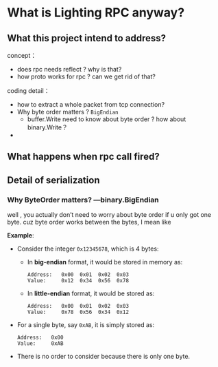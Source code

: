 # What is Lighting RPC anyway?

## What this project intend to address?

concept：

- does rpc needs reflect ? why is that?
- how proto works for rpc ? can we get rid of that?

coding detail：

- how to extract a whole packet from tcp connection?
- Why byte order matters ? `BigEndian`
    - buffer.Write need to know about byte order ? how about binary.Write？
- 

## What happens when rpc call fired?

## Detail of serialization

### Why ByteOrder matters?  —binary.BigEndian

well , you actually don’t need to worry about byte order if u only got one byte. cuz byte order works between the bytes, I mean like

**Example**:

- Consider the integer `0x12345678`, which is 4 bytes:
    - In **big-endian** format, it would be stored in memory as:
        
        ```
        Address:   0x00  0x01  0x02  0x03
        Value:     0x12  0x34  0x56  0x78
        ```
        
    - In **little-endian** format, it would be stored as:
        
        ```
        Address:   0x00  0x01  0x02  0x03
        Value:     0x78  0x56  0x34  0x12
        ```
        
- For a single byte, say `0xAB`, it is simply stored as:
    
    ```
    Address:   0x00
    Value:     0xAB
    ```
    
- There is no order to consider because there is only one byte.
